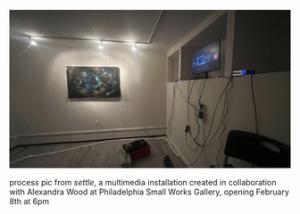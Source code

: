 ![loading](pics/250206.jpeg)

process pic from _settle_, a multimedia installation created in collaboration with Alexandra Wood at Philadelphia Small Works Gallery, opening February 8th at 6pm